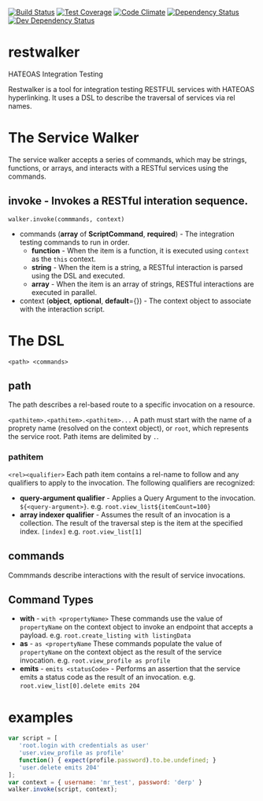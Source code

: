 [![Build Status](https://travis-ci.org/atsid/restwalker.svg?branch=master)](https://travis-ci.org/atsid/restwalker)
[![Test Coverage](https://codeclimate.com/github/atsid/restwalker/badges/coverage.svg)](https://codeclimate.com/github/atsid/restwalker)
[![Code Climate](https://codeclimate.com/github/atsid/restwalker/badges/gpa.svg)](https://codeclimate.com/github/atsid/restwalker)
[![Dependency Status](https://david-dm.org/atsid/restwalker.svg)](https://david-dm.org/atsid/restwalker)
[![Dev Dependency Status](https://david-dm.org/atsid/restwalker/dev-status.svg)](https://david-dm.org/atsid/restwalker)
# restwalker
HATEOAS Integration Testing

Restwalker is a tool for integration testing RESTFUL services with HATEOAS hyperlinking. It uses a DSL to describe the traversal of services via rel names.

# The Service Walker
The service walker accepts a series of commands, which may be strings, functions, or arrays, and interacts with a RESTful services using the commands.

## invoke - Invokes a RESTful interation sequence. 
`walker.invoke(commmands, context)`
* commands (**array** of **ScriptCommand**, **required**) - The integration testing commands to run in order.
   * **function** - When the item is a function, it is executed using `context` as the `this` context.
   * **string** - When the item is a string, a RESTful interaction is parsed using the DSL and executed.
   * **array** - When the item is an array of strings, RESTful interactions are executed in parallel.
* context (**object**, **optional**, **default**={}) - The context object to associate with the interaction script.

# The DSL
`<path> <commands>`

## path
The path describes a rel-based route to a specific invocation on a resource.

`<pathitem>.<pathitem>.<pathitem>...`
A path must start with the name of a proprety name (resolved on the context object), or `root`, which represents the service root. Path items are delimited by `.`. 

### pathitem
`<rel><qualifier>`
Each path item contains a rel-name to follow and any qualifiers to apply to the invocation. The following qualifiers are recognized:

* **query-argument qualifier** - Applies a Query Argument to the invocation. `${<query-argument>}`.
   e.g. `root.view_list${itemCount=100}`
* **array indexer qualifier** - Assumes the result of an invocation is a collection. The result of the traversal step is the item at the specified index. `[index]`
  e.g. `root.view_list[1]`

## commands
Commmands describe interactions with the result of service invocations.

## Command Types
* **with** - `with <propertyName>` These commands use the value of `propertyName` on the context object to invoke an endpoint that accepts a payload. e.g. `root.create_listing with listingData`
* **as** - `as <propertyName` These commands populate the value of `propertyName` on the context object as the result of the service invocation.  e.g. `root.view_profile as profile`
* **emits** - `emits <statusCode>` - Performs an assertion that the service emits a status code as the result of an invocation. e.g. `root.view_list[0].delete emits 204`


# examples
```js
var script = [
   'root.login with credentials as user'
   'user.view_profile as profile'
   function() { expect(profile.password).to.be.undefined; }
   'user.delete emits 204'
];
var context = { username: 'mr_test', password: 'derp' }
walker.invoke(script, context);
```
